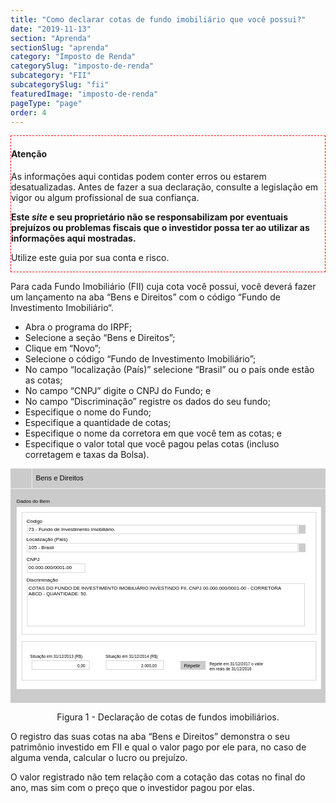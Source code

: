 ```yaml
---
title: "Como declarar cotas de fundo imobiliário que você possui?"
date: "2019-11-13"
section: "Aprenda"
sectionSlug: "aprenda"
category: "Imposto de Renda"
categorySlug: "imposto-de-renda"
subcategory: "FII"
subcategorySlug: "fii"
featuredImage: "imposto-de-renda"
pageType: "page"
order: 4
---
```


<div class="borderBox" style="border: 1px dashed red">

<h4>Atenção</h4>

As informações aqui contidas podem conter erros ou estarem desatualizadas. Antes de fazer a sua declaração, consulte a legislação em vigor ou algum profissional de sua confiança.

**Este *site* e seu proprietário não se responsabilizam por eventuais prejuízos ou problemas fiscais que o investidor possa ter ao utilizar as informações aqui mostradas.**

Utilize este guia por sua conta e risco.


</div>

Para cada Fundo Imobiliário (FII) cuja cota você possui, você deverá fazer um lançamento na aba “Bens e Direitos” com o código “Fundo de Investimento Imobiliário“.

- Abra o programa do IRPF;
- Selecione a seção “Bens e Direitos”;
- Clique em “Novo”;
- Selecione o código “Fundo de Investimento Imobiliário”;
- No campo “localização (País)” selecione “Brasil” ou o país onde estão as cotas;
- No campo “CNPJ” digite o CNPJ do Fundo; e
- No campo “Discriminação” registre os dados do seu fundo;
- Especifique o nome do Fundo;
- Especifique a quantidade de cotas;
- Especifique o nome da corretora em que você tem as cotas; e
- Especifique o valor total que você pagou pelas cotas (incluso corretagem e taxas da Bolsa).




<div style="text-align:center">

<svg  viewBox="0 0 313.9 233.6" >
<style type="text/css">
	.st0{fill:#CBCBCB;}
	.st1{fill:#FFFFFF;}
	.st2{fill:none;stroke:#FFFFFF;stroke-width:0.5;stroke-miterlimit:10;}
	.st3{fill:none;stroke:#CBCBCB;stroke-width:0.5;stroke-miterlimit:10;}
	.st4{font-family:'Arial';}
	.st5{font-size:7px;}
	.st6{font-size:5px;}
	.st7{font-size:4px;}
</style>
<g id="fundo_cinza">
</g>
<g id="fundo_branco">
</g>
<g id="bordas">
</g>
<g id="botões">
</g>
<g id="texto">
	<rect id="XMLID_116_" x="0" y="-0.1" class="st0" width="313.9" height="233.6"/>
	<rect id="XMLID_115_" x="6.1" y="38.3" class="st1" width="303.3" height="181.6"/>
	<line id="XMLID_114_" class="st2" x1="317.4" y1="20" x2="-3.2" y2="20"/>
	<line id="XMLID_113_" class="st2" x1="21.3" y1="20" x2="21.3" y2="-2.2"/>
	<rect id="XMLID_112_" x="11.4" y="43.7" class="st3" width="293.1" height="121.5"/>
	<rect id="XMLID_111_" x="16.8" y="56.2" class="st3" width="269.2" height="8.7"/>
	<rect id="XMLID_110_" x="16.8" y="74.6" class="st3" width="269.2" height="8.7"/>
	<rect id="XMLID_109_" x="16.8" y="114.6" class="st3" width="276.3" height="42.4"/>
	<rect id="XMLID_108_" x="21.3" y="191.5" class="st3" width="57.2" height="8.7"/>
	<rect id="XMLID_107_" x="95.3" y="191.5" class="st3" width="57.2" height="8.7"/>
	<rect id="XMLID_106_" x="11.4" y="172.4" class="st3" width="293.1" height="38.7"/>
	<rect id="XMLID_105_" x="16.8" y="94.9" class="st3" width="57.4" height="8.7"/>
	<rect id="XMLID_104_" x="287.1" y="56.2" class="st0" width="6.9" height="8.7"/>
	<rect id="XMLID_103_" x="287.1" y="74.6" class="st0" width="6.9" height="8.7"/>
	<rect id="XMLID_102_" x="169.3" y="191.8" class="st0" width="25.2" height="8.7"/>
	<text id="XMLID_101_" transform="matrix(1 0 0 1 25.2671 11.6148)" class="st4 st5">Bens e Direitos</text>
	<text id="XMLID_100_" transform="matrix(1 0 0 1 6.1436 34.2672)" class="st4 st6">Dados do Bem</text>
	<text id="XMLID_99_" transform="matrix(1 0 0 1 15.9727 54.0278)" class="st4 st6">Código</text>
	<text id="XMLID_98_" transform="matrix(1 0 0 1 17.9731 62.4112)" class="st4 st6">73 - Fundo de Investimento Imobiliário.</text>
	<text id="XMLID_97_" transform="matrix(1 0 0 1 15.9117 72.3928)" class="st4 st6">Localização (País)</text>
	<text id="XMLID_96_" transform="matrix(1 0 0 1 17.9294 80.477)" class="st4 st6">105 - Brasil</text>
	<text id="XMLID_95_" transform="matrix(1 0 0 1 15.9731 112.7584)" class="st4 st6">Discriminação</text>
	<text id="XMLID_94_" transform="matrix(0.9651 0 0 1 17.9733 120.7403)"><tspan x="0" y="0" class="st4 st6">COTAS DO FUNDO DE INVESTIMENTO IMOBILIÁRIO INVESTINDO FII, CNPJ 00.000.000/0001-00 - CORRETORA</tspan><tspan x="0" y="6" class="st4 st6">ABCD - QUANTIDADE: 50.</tspan></text>
	<text id="XMLID_93_" transform="matrix(1 0 0 1 19.5182 188.8454)" class="st4 st7">Situação em 31/12/2013 (R$)</text>
	<text id="XMLID_92_" transform="matrix(1 0 0 1 94.6679 188.8452)" class="st4 st7">Situação em 31/12/2014 (R$)</text>
	<text id="XMLID_91_" transform="matrix(1 0 0 1 172.8854 198.1051)" class="st4 st6">Repetir</text>
	<text id="XMLID_90_" transform="matrix(1 0 0 1 198.1641 196.1051)"><tspan x="0" y="0" class="st4 st7">Repete em 31/12/2017 o valor</tspan><tspan x="0" y="4.8" class="st4 st7">em reais de 31/12/2016</tspan></text>
	<text id="XMLID_89_" transform="matrix(1 0 0 1 66.6671 198.1051)" class="st4 st7">0,00</text>
	<text id="XMLID_88_" transform="matrix(1 0 0 1 130.2065 198.1051)" class="st4 st7">2.000,00</text>
	<text id="XMLID_87_" transform="matrix(1 0 0 1 15.9733 92.1601)" class="st4 st6">CNPJ</text>
	<text id="XMLID_86_" transform="matrix(0.9651 0 0 1 17.9734 100.2443)" class="st4 st6">00.000.000/0001-00</text>
</g>
</svg>


</div>

<p class="legenda" style="text-align:center">Figura 1 - Declaração de cotas de fundos imobiliários.</p>



O registro das suas cotas na aba “Bens e Direitos” demonstra o seu patrimônio investido em FII e qual o valor pago por ele para, no caso de alguma venda, calcular o lucro ou prejuízo.

O valor registrado não tem relação com a cotação das cotas no final do ano, mas sim com o preço que o investidor pagou por elas.